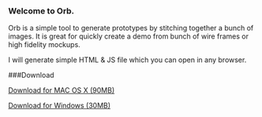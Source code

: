 ### Welcome to Orb.
Orb is a simple tool to generate prototypes by stitching together a bunch of images. It is great for quickly create a demo from bunch of wire frames or high fidelity mockups.

I will generate simple HTML & JS file which you can open in any browser.

###Download

[Download for MAC OS X (90MB)](https://www.dropbox.com/sh/ydh80tabzbwcxdk/6OV3MW0f2P)

[Download for Windows (30MB)](https://www.dropbox.com/s/2yg1o7c02d20xht/Orb.zip)
